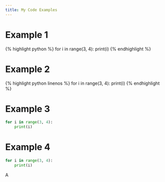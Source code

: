 ```yaml
---
title: My Code Examples
---
```


<h1>Example 1</h1>

{% highlight python %}
for i in range(3, 4):
    print(i)
{% endhighlight %}

<h1>Example 2</h1>

{% highlight python linenos %}
for i in range(3, 4):
    print(i)
{% endhighlight %}


<h1>Example 3</h1>

```python
for i in range(3, 4):
    print(i)
```

<h1>Example 4</h1>

~~~python
for i in range(3, 4):
    print(i)
~~~

A
